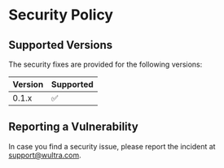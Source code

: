 # Security Policy

## Supported Versions

The security fixes are provided for the following versions:

| Version | Supported          |
| ------- | ------------------ |
| 0.1.x   | :white_check_mark: |

## Reporting a Vulnerability

In case you find a security issue, please report the incident at [support@wultra.com](mailto:support@wultra.com).
